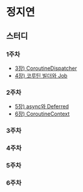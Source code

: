 # 정지연

## 스터디

### 1주차
- [3장) CoroutineDispatcher](https://pastoral-bangle-282.notion.site/3-CoroutineDispatcher-1e8181161b13804f846bcd9235d936a3?pvs=74)
- [4장) 코루틴 빌더와 Job](https://pastoral-bangle-282.notion.site/4-Job-1e8181161b1380f2b666cd5399fc2537)

### 2주차
- [5장) async와 Deferred](https://www.notion.so/5-async-Deferred-1ec181161b1380f287f3ebc0cbfde7e8)
- [6장) CoroutineContext](https://www.notion.so/6-CoroutineContext-1ef181161b13807d8754dfc629021d5f)

### 3주차

### 4주차

### 5주차

### 6주차
